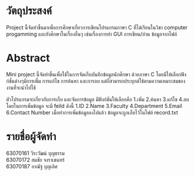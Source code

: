 <h1>วัตถุประสงค์</h1>

Project นี้จัดทำขึ้นมาเพื่อการศึกษาเกี่ยวการเขียนโปรแกรมภาษา C ที่ได้เรียนในวิชา computer progamming และยังศึกษาในเรื่องอื่นๆ เช่นเรื่องการทำ GUI การเขียน/อ่าน ข้อมูลจากไฟล์

<h1>Abstract</h1>

Mini project นี้จัดทำขึ้นเพื่อใช้ในการจัดเก็บบันทึกข้อมูลนักศึกษา ด้วยภาษา C โดยมีให้เลือกฟังก์ชั่นต่างๆมีการเพื่ม การแก้ไข การค้นหา และการลบ แต่ก็สามารถประยุกต์ใช้ตามความเหมาะสมของงานที่จะนำไปใช้

ตัวโปรแกรมจะเกี่ยวกับการเก็บ และจัดการข้อมูล มีฟังก์ชันให้เลือกคือ 1.เพิ่ม 2.ค้นหา 3.แก้ไข 4.ลบ โดยในการเพิ่มข้อมูล จะมี feild ดังนี้ 1.ID 2.Name 3.Faculty 4.Department 5.Email 6.Contact Number เมื่อทำการเพิ่มข้อมูลลงไปแล้ว ข้อมูลจะถูกเก็บไว้ในไฟล์ record.txt 
<h1>รายชื่อผู้จัดทำ</h1>

63070161 วีระวัฒน์ บุญธรรม \
63070172 สมชัย จงราเชนทร์ \
63070187 อาณัฐ บุญเลิศ
 
